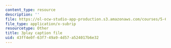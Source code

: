```yaml
---
content_type: resource
description: ''
file: https://ol-ocw-studio-app-production.s3.amazonaws.com/courses/5-60-thermodynamics-kinetics-spring-2008/43ff4e0f63f749a94d57a524017b6e32_QrzHB9_kHPE.srt
file_type: application/x-subrip
resourcetype: Other
title: 3play caption file
uid: 43ff4e0f-63f7-49a9-4d57-a524017b6e32
---
```

